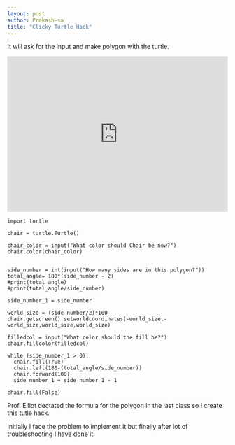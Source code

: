 ```yaml
---
layout: post
author: Prakash-sa
title: "Clicky Turtle Hack"
---
```



It will ask for the input and make polygon with the turtle.

<iframe src="https://trinket.io/embed/python3/c693a1e6d0" width="100%" height="356" frameborder="0" marginwidth="0" marginheight="0" allowfullscreen></iframe>


```
import turtle

chair = turtle.Turtle()

chair_color = input("What color should Chair be now?")
chair.color(chair_color)


side_number = int(input("How many sides are in this polygon?"))
total_angle= 180*(side_number - 2)
#print(total_angle)
#print(total_angle/side_number)

side_number_1 = side_number

world_size = (side_number/2)*100
chair.getscreen().setworldcoordinates(-world_size,-world_size,world_size,world_size)

filledcol = input("What color should the fill be?")
chair.fillcolor(filledcol)

while (side_number_1 > 0):
  chair.fill(True)
  chair.left(180-(total_angle/side_number))
  chair.forward(100)
  side_number_1 = side_number_1 - 1

chair.fill(False)
  ```
  
Prof. Elliot dectated the formula for the polygon in the last class so I create this tutle hack.

Initially I face the problem to implement it but finally after lot of troubleshooting I have done it.
